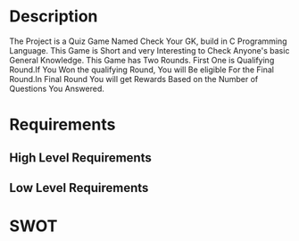# Description
The Project is a Quiz Game Named Check Your GK, build in C Programming Language. This Game is Short and very Interesting to Check Anyone's basic General Knowledge. This Game has Two Rounds. First One is Qualifying Round.If You Won the qualifying Round, You will Be eligible For the Final Round.In Final Round You will get Rewards Based on the Number of Questions You Answered. 
# Requirements
## High Level Requirements


## Low Level Requirements



# SWOT

